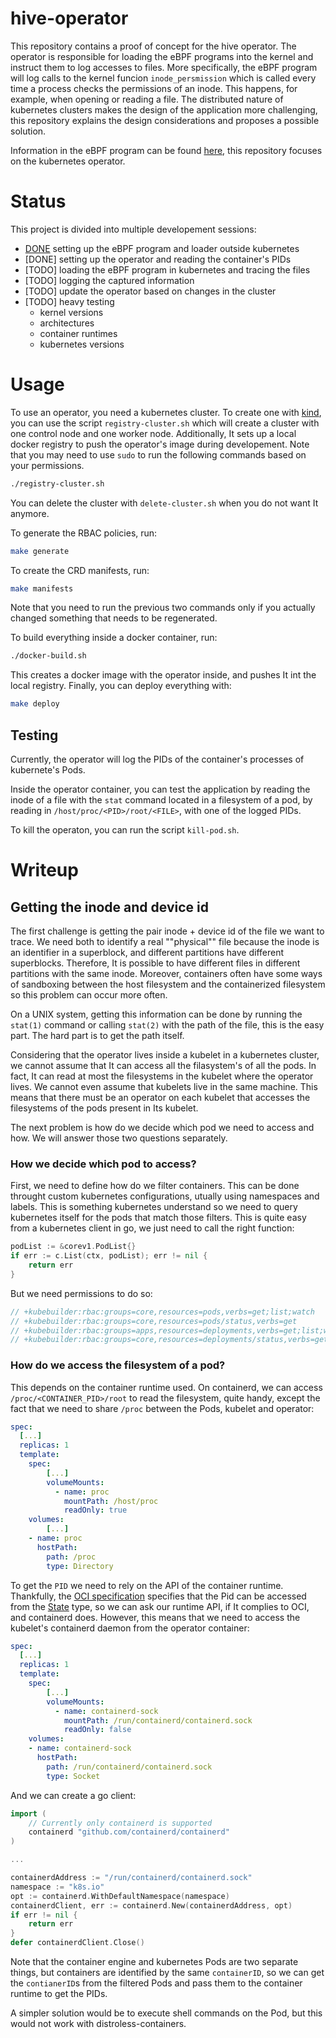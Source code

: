 # hive-operator

This repository contains a proof of concept for the hive operator. The
operator is responsible for loading the eBPF programs into the kernel
and instruct them to log accesses to files. More specifically, the
eBPF program will log calls to the kernel funcion `inode_persmission`
which is called every time a process checks the permissions of an
inode. This happens, for example, when opening or reading a file.
The distributed nature of kubernetes clusters makes the design of the
application more challenging, this repository explains the design
considerations and proposes a possible solution.

Information in the eBPF program can be found
[here](https://github.com/San7o/hive-bpf/), this repository focuses
on the kubernetes operator.

# Status

This project is divided into multiple developement sessions:
- [DONE](https://github.com/San7o/hive-bpf/) setting up the eBPF
  program and loader outside kubernetes
- [DONE] setting up the operator and reading the container's PIDs
- [TODO] loading the eBPF program in kubernetes and tracing the files
- [TODO] logging the captured information
- [TODO] update the operator based on changes in the cluster
- [TODO] heavy testing
  - kernel versions
  - architectures
  - container runtimes
  - kubernetes versions

# Usage

To use an operator, you need a kubernetes cluster. To create one with
[kind](https://github.com/kubernetes-sigs/kind),
you can use the script `registry-cluster.sh` which will create
a cluster with one control node and one worker node. Additionally,
It sets up a local docker registry to push the operator's image
during developement. Note that you may need to use `sudo` to run the
following commands based on your permissions.

```bash
./registry-cluster.sh
```

You can delete the cluster with `delete-cluster.sh` when you do not
want It anymore.

To generate the RBAC policies, run:
```bash
make generate
```

To create the CRD manifests, run:
```bash
make manifests
```

Note that you need to run the previous two commands only if you
actually changed something that needs to be regenerated.

To build everything inside a docker container, run:
```bash
./docker-build.sh
```

This creates a docker image with the operator inside, and pushes It
int the local registry. Finally, you can deploy everything with:
```bash
make deploy
```

## Testing

Currently, the operator will log the PIDs of the container's processes
of kubernete's Pods.

Inside the operator container, you can test the application by
reading the inode of a file with the `stat` command located in a
filesystem of a pod, by reading in `/host/proc/<PID>/root/<FILE>`,
with one of the logged PIDs.

To kill the operaton, you can run the script `kill-pod.sh`.

# Writeup

## Getting the inode and device id

The first challenge is getting the pair inode + device id of the file
we want to trace. We need both to identify a real ""physical"" file
because the inode is an identifier in a superblock, and different
partitions have different superblocks. Therefore, It is possible to have
different files in different partitions with the same inode. Moreover,
containers often have some ways of sandboxing between the host
filesystem and the containerized filesystem so this problem can
occur more often. 

On a UNIX system, getting this information can be done by running the
`stat(1)` command or calling `stat(2)` with the path of the file, this
is the easy part. The hard part is to get the path itself.

Considering that the operator lives inside a kubelet in a kubernetes
cluster, we cannot assume that It can access all the filasystem's of
all the pods. In fact, It can read at most the filesystems in the
kubelet where the operator lives. We cannot even assume that kubelets
live in the same machine. This means that there must be an operator on
each kubelet that accesses the filesystems of the pods present in Its
kubelet. 

The next problem is how do we decide which pod we need to access and
how. We will answer those two questions separately.

### How we decide which pod to access?

First, we need to define how do we filter containers. This can be
done throught custom kubernetes configurations, utually using namespaces
and labels. This is something kubernetes understand so we need to
query kubernetes itself for the pods that match those filters. This
is quite easy from a kubernetes client in go, we just need to call the
right function:

```go
podList := &corev1.PodList{}
if err := c.List(ctx, podList); err != nil {
	return err
}
```

But we need permissions to do so:

```go
// +kubebuilder:rbac:groups=core,resources=pods,verbs=get;list;watch
// +kubebuilder:rbac:groups=core,resources=pods/status,verbs=get
// +kubebuilder:rbac:groups=apps,resources=deployments,verbs=get;list;watch
// +kubebuilder:rbac:groups=core,resources=deployments/status,verbs=get
```

### How do we access the filesystem of a pod?
 
This depends on the container runtime used. On containerd, we
can access `/proc/<CONTAINER_PID>/root` to read the filesystem,
quite handy, except the fact that we need to share `/proc` between
the Pods, kubelet and operator:

```yaml
spec:
  [...]
  replicas: 1
  template:
    spec:
		[...]
        volumeMounts:
          - name: proc
            mountPath: /host/proc
            readOnly: true
	volumes:
		[...]
	- name: proc
	  hostPath:
		path: /proc
		type: Directory
```
  
To get the `PID` we need to rely on the API of the container
runtime. Thankfully, the
[OCI specification](https://opencontainers.org/) specifies that
the Pid can be accessed from the [State](https://github.com/opencontainers/runtime-spec/blob/2f2d37e8216b8019067a63c28f711482820025c6/specs-go/state.go#L51)
type, so we can ask our runtime API, if It complies to OCI, and
containerd does.
However, this means that we need to access the kubelet's containerd
daemon from the operator container:
```yaml
spec:
  [...]
  replicas: 1
  template:
    spec:
		[...]
		volumeMounts:
          - name: containerd-sock
            mountPath: /run/containerd/containerd.sock
            readOnly: false
	volumes:
	- name: containerd-sock
	  hostPath:
		path: /run/containerd/containerd.sock
		type: Socket
```

And we can create a go client:
```go
import (
	// Currently only containerd is supported
	containerd "github.com/containerd/containerd"
)

...

containerdAddress := "/run/containerd/containerd.sock"
namespace := "k8s.io"
opt := containerd.WithDefaultNamespace(namespace)
containerdClient, err := containerd.New(containerdAddress, opt)
if err != nil {
	return err
}
defer containerdClient.Close()
```

Note that the container engine and kubernetes Pods are two separate
things, but containers are identified by the same `containerID`,
so we can get the `contianerID`s from the filtered Pods and pass them
to the container runtime to get the PIDs.

A simpler solution would be to execute shell commands on the Pod,
but this would not work with distroless-containers.
